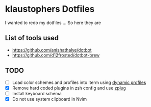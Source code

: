 # klaustophers Dotfiles

I wanted to redo my dotfiles ... So here they are

## List of tools used
- https://github.com/anishathalye/dotbot
- https://github.com/d12frosted/dotbot-brew

## TODO
- [ ] Load color schemes and profiles into iterm using [dynamic profiles](https://iterm2.com/documentation-dynamic-profiles.html)
- [x] Remove hard coded plugins in zsh config and use [zplug](https://github.com/zplug/zplug)
- [ ] Install keyboard schema
- [x] Do not use system clipboard in Nvim

